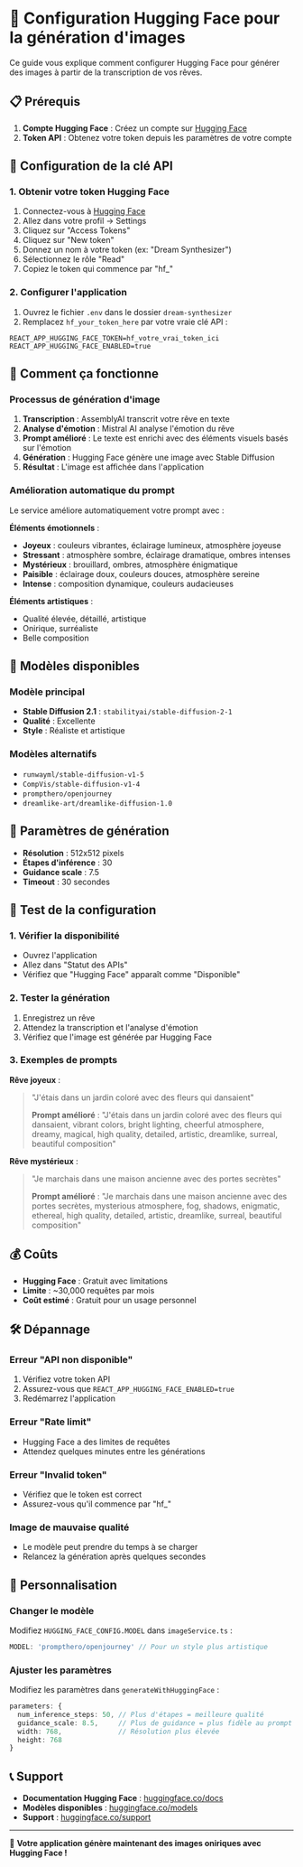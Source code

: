 # 🎨 Configuration Hugging Face pour la génération d'images

Ce guide vous explique comment configurer Hugging Face pour générer des images à partir de la transcription de vos rêves.

## 📋 Prérequis

1. **Compte Hugging Face** : Créez un compte sur [Hugging Face](https://huggingface.co/)
2. **Token API** : Obtenez votre token depuis les paramètres de votre compte

## 🔑 Configuration de la clé API

### 1. Obtenir votre token Hugging Face

1. Connectez-vous à [Hugging Face](https://huggingface.co/)
2. Allez dans votre profil → Settings
3. Cliquez sur "Access Tokens"
4. Cliquez sur "New token"
5. Donnez un nom à votre token (ex: "Dream Synthesizer")
6. Sélectionnez le rôle "Read"
7. Copiez le token qui commence par "hf_"

### 2. Configurer l'application

1. Ouvrez le fichier `.env` dans le dossier `dream-synthesizer`
2. Remplacez `hf_your_token_here` par votre vraie clé API :

```env
REACT_APP_HUGGING_FACE_TOKEN=hf_votre_vrai_token_ici
REACT_APP_HUGGING_FACE_ENABLED=true
```

## 🎯 Comment ça fonctionne

### Processus de génération d'image

1. **Transcription** : AssemblyAI transcrit votre rêve en texte
2. **Analyse d'émotion** : Mistral AI analyse l'émotion du rêve
3. **Prompt amélioré** : Le texte est enrichi avec des éléments visuels basés sur l'émotion
4. **Génération** : Hugging Face génère une image avec Stable Diffusion
5. **Résultat** : L'image est affichée dans l'application

### Amélioration automatique du prompt

Le service améliore automatiquement votre prompt avec :

**Éléments émotionnels** :
- **Joyeux** : couleurs vibrantes, éclairage lumineux, atmosphère joyeuse
- **Stressant** : atmosphère sombre, éclairage dramatique, ombres intenses
- **Mystérieux** : brouillard, ombres, atmosphère énigmatique
- **Paisible** : éclairage doux, couleurs douces, atmosphère sereine
- **Intense** : composition dynamique, couleurs audacieuses

**Éléments artistiques** :
- Qualité élevée, détaillé, artistique
- Onirique, surréaliste
- Belle composition

## 🚀 Modèles disponibles

### Modèle principal
- **Stable Diffusion 2.1** : `stabilityai/stable-diffusion-2-1`
- **Qualité** : Excellente
- **Style** : Réaliste et artistique

### Modèles alternatifs
- `runwayml/stable-diffusion-v1-5`
- `CompVis/stable-diffusion-v1-4`
- `prompthero/openjourney`
- `dreamlike-art/dreamlike-diffusion-1.0`

## 🎨 Paramètres de génération

- **Résolution** : 512x512 pixels
- **Étapes d'inférence** : 30
- **Guidance scale** : 7.5
- **Timeout** : 30 secondes

## 🧪 Test de la configuration

### 1. Vérifier la disponibilité
- Ouvrez l'application
- Allez dans "Statut des APIs"
- Vérifiez que "Hugging Face" apparaît comme "Disponible"

### 2. Tester la génération
1. Enregistrez un rêve
2. Attendez la transcription et l'analyse d'émotion
3. Vérifiez que l'image est générée par Hugging Face

### 3. Exemples de prompts

**Rêve joyeux** :
> "J'étais dans un jardin coloré avec des fleurs qui dansaient"
> 
> **Prompt amélioré** : "J'étais dans un jardin coloré avec des fleurs qui dansaient, vibrant colors, bright lighting, cheerful atmosphere, dreamy, magical, high quality, detailed, artistic, dreamlike, surreal, beautiful composition"

**Rêve mystérieux** :
> "Je marchais dans une maison ancienne avec des portes secrètes"
> 
> **Prompt amélioré** : "Je marchais dans une maison ancienne avec des portes secrètes, mysterious atmosphere, fog, shadows, enigmatic, ethereal, high quality, detailed, artistic, dreamlike, surreal, beautiful composition"

## 💰 Coûts

- **Hugging Face** : Gratuit avec limitations
- **Limite** : ~30,000 requêtes par mois
- **Coût estimé** : Gratuit pour un usage personnel

## 🛠️ Dépannage

### Erreur "API non disponible"
1. Vérifiez votre token API
2. Assurez-vous que `REACT_APP_HUGGING_FACE_ENABLED=true`
3. Redémarrez l'application

### Erreur "Rate limit"
- Hugging Face a des limites de requêtes
- Attendez quelques minutes entre les générations

### Erreur "Invalid token"
- Vérifiez que le token est correct
- Assurez-vous qu'il commence par "hf_"

### Image de mauvaise qualité
- Le modèle peut prendre du temps à se charger
- Relancez la génération après quelques secondes

## 🔧 Personnalisation

### Changer le modèle
Modifiez `HUGGING_FACE_CONFIG.MODEL` dans `imageService.ts` :

```typescript
MODEL: 'prompthero/openjourney' // Pour un style plus artistique
```

### Ajuster les paramètres
Modifiez les paramètres dans `generateWithHuggingFace` :

```typescript
parameters: {
  num_inference_steps: 50, // Plus d'étapes = meilleure qualité
  guidance_scale: 8.5,     // Plus de guidance = plus fidèle au prompt
  width: 768,              // Résolution plus élevée
  height: 768
}
```

## 📞 Support

- **Documentation Hugging Face** : [huggingface.co/docs](https://huggingface.co/docs)
- **Modèles disponibles** : [huggingface.co/models](https://huggingface.co/models)
- **Support** : [huggingface.co/support](https://huggingface.co/support)

---

🎉 **Votre application génère maintenant des images oniriques avec Hugging Face !** 